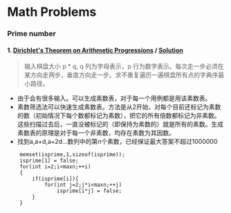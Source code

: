 # Math Problems
### Prime number
#### 1. [Dirichlet's Theorem on Arithmetic Progressions](http://poj.org/problem?id=3006) / [Solution](https://github.com/HzhElena/POJ_solution/blob/master/POJ%203006.cpp)
> 输入棋盘大小 p * q, q 列为字母表示，p 行为数字表示。每次走一步必须在某方向走两步，垂直方向走一步。求不重复遍历一遍棋盘所有点的字典序最小路径。

* 由于会有很多输入。可以生成素数表，对于每一个用例都是用该素数表。
* 素数筛选法可以快速生成素数表。方法是从2开始，对每个目前还标记为素数的数（初始情况下每个数都标记为素数），把它的所有倍数都标记为非素数。
这些扫描过去后，一直没被标记的（即保持为素数的）就是所有的素数。生成素数表的原理是对于每一个非素数，均存在素数为其因数。
* 找到a,a+d,a+2d...数列中的第n个素数，已经保证最大答案不超过1000000
```+python
    memset(isprime,1,sizeof(isprime));
    isprime[1] = false;
    for(int i=2;i<maxn;++i)
    {
        if(isprime[i]){
            for(int j=2;j*i<maxn;++j)
                isprime[i*j] = false;
        }
    }
```
